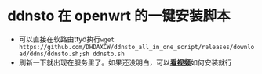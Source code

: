 # ddnsto 在 openwrt 的一键安装脚本
- 可以直接在软路由ttyd执行```wget https://github.com/DHDAXCW/ddnsto_all_in_one_script/releases/download/ddns/ddnsto.sh;sh ddnsto.sh``` 
- 刷新一下就出现在服务里了。如果还没明白，可以[**看视频**](https://github.com/DHDAXCW/NanoPi-R4S-2021/releases/download/ddns/Video.tutorial.mp4)如何安装就行
